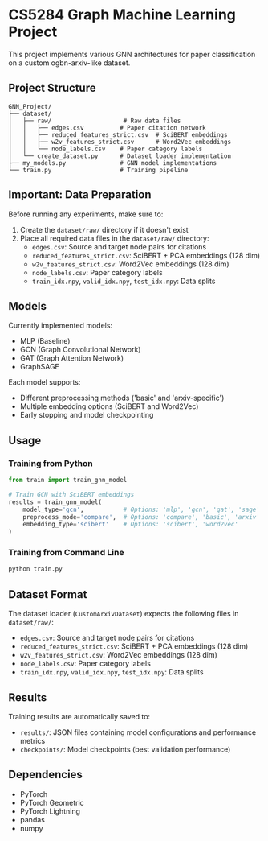# CS5284 Graph Machine Learning Project

This project implements various GNN architectures for paper classification on a custom ogbn-arxiv-like dataset.

## Project Structure
```
GNN_Project/
├── dataset/
│   ├── raw/                    # Raw data files
│   │   ├── edges.csv          # Paper citation network
│   │   ├── reduced_features_strict.csv  # SciBERT embeddings
│   │   ├── w2v_features_strict.csv      # Word2Vec embeddings
│   │   └── node_labels.csv    # Paper category labels
│   └── create_dataset.py      # Dataset loader implementation
├── my_models.py               # GNN model implementations
└── train.py                   # Training pipeline
```


## Important: Data Preparation
Before running any experiments, make sure to:
1. Create the `dataset/raw/` directory if it doesn't exist
2. Place all required data files in the `dataset/raw/` directory:
   - `edges.csv`: Source and target node pairs for citations
   - `reduced_features_strict.csv`: SciBERT + PCA embeddings (128 dim)
   - `w2v_features_strict.csv`: Word2Vec embeddings (128 dim)
   - `node_labels.csv`: Paper category labels
   - `train_idx.npy`, `valid_idx.npy`, `test_idx.npy`: Data splits

## Models
Currently implemented models:
- MLP (Baseline)
- GCN (Graph Convolutional Network)
- GAT (Graph Attention Network)
- GraphSAGE

Each model supports:
- Different preprocessing methods ('basic' and 'arxiv-specific')
- Multiple embedding options (SciBERT and Word2Vec)
- Early stopping and model checkpointing

## Usage

### Training from Python
```python
from train import train_gnn_model

# Train GCN with SciBERT embeddings
results = train_gnn_model(
    model_type='gcn',           # Options: 'mlp', 'gcn', 'gat', 'sage'
    preprocess_mode='compare',  # Options: 'compare', 'basic', 'arxiv'
    embedding_type='scibert'    # Options: 'scibert', 'word2vec'
)
```

### Training from Command Line
```bash
python train.py
```

## Dataset Format
The dataset loader (`CustomArxivDataset`) expects the following files in `dataset/raw/`:
- `edges.csv`: Source and target node pairs for citations
- `reduced_features_strict.csv`: SciBERT + PCA embeddings (128 dim)
- `w2v_features_strict.csv`: Word2Vec embeddings (128 dim)
- `node_labels.csv`: Paper category labels
- `train_idx.npy`, `valid_idx.npy`, `test_idx.npy`: Data splits

## Results
Training results are automatically saved to:
- `results/`: JSON files containing model configurations and performance metrics
- `checkpoints/`: Model checkpoints (best validation performance)

## Dependencies
- PyTorch
- PyTorch Geometric
- PyTorch Lightning
- pandas
- numpy